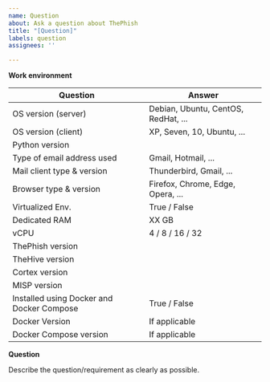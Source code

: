 ```yaml
---
name: Question
about: Ask a question about ThePhish
title: "[Question]"
labels: question
assignees: ''

---
```


**Work environment**

| Question                   | Answer                                |
| -------------------------- | ------------------------------------- |
| OS version (server)        | Debian, Ubuntu, CentOS, RedHat, ...   |
| OS version (client)        | XP, Seven, 10, Ubuntu, ...            |
| Python version | |
| Type of email address used | Gmail, Hotmail, ... |
| Mail client type & version | Thunderbird, Gmail, ... |
| Browser type & version     | Firefox, Chrome, Edge, Opera, ...                    |
| Virtualized  Env.          | True / False                          |
| Dedicated RAM              | XX GB                                 |
| vCPU                       | 4 / 8 / 16 / 32                       |
| ThePhish version  |           |
| TheHive version  |           |
| Cortex version  |           |
| MISP version  |           |
| Installed using Docker and Docker Compose | True / False |
| Docker Version | If applicable |
| Docker Compose version | If applicable |

**Question**

Describe the question/requirement as clearly as possible.
